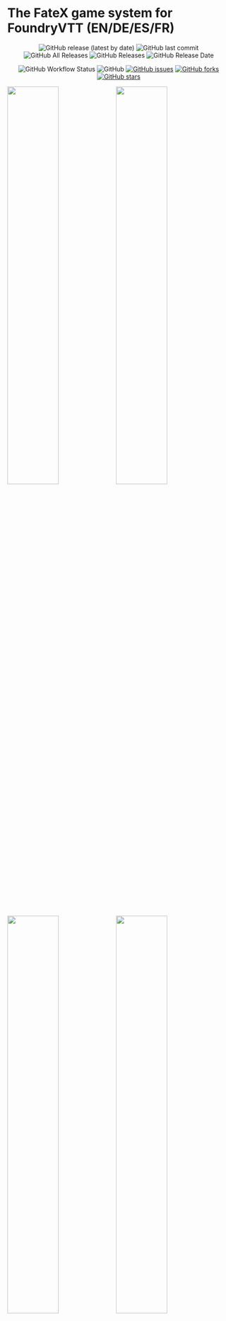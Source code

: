 # The FateX game system for FoundryVTT (EN/DE/ES/FR)

<p align="center">
<img alt="GitHub release (latest by date)" src="https://img.shields.io/github/v/release/anvil-vtt/fatex"> <img alt="GitHub last commit" src="https://img.shields.io/github/last-commit/anvil-vtt/fatex"> <img alt="GitHub All Releases" src="https://img.shields.io/github/downloads/anvil-vtt/fatex/total" /> <img alt="GitHub Releases" src="https://img.shields.io/github/downloads/anvil-vtt/fatex/latest/total" /> <img alt="GitHub Release Date" src="https://img.shields.io/github/release-date/anvil-vtt/fatex?label=latest%20release" /> 
</p>
<p align="center">
<img alt="GitHub Workflow Status" src="https://img.shields.io/github/workflow/status/anvil-vtt/fatex/FateX%20CI"> <img alt="GitHub" src="https://img.shields.io/github/license/anvil-vtt/fatex"> <a href="https://github.com/anvil-vtt/FateX/issues"><img alt="GitHub issues" src="https://img.shields.io/github/issues/anvil-vtt/FateX"></a> <a href="https://github.com/anvil-vtt/FateX/network"><img alt="GitHub forks" src="https://img.shields.io/github/forks/anvil-vtt/FateX"></a> <a href="https://github.com/anvil-vtt/FateX/stargazers"><img alt="GitHub stars" src="https://img.shields.io/github/stars/anvil-vtt/FateX"></a> 
</p>

<p>
<img src="https://user-images.githubusercontent.com/1428943/92243016-077db880-eec1-11ea-95e9-20881f5869cd.jpg" width="48%" /> <img src="https://user-images.githubusercontent.com/1428943/92243022-0b113f80-eec1-11ea-9594-50f02ad6d719.jpg" width="48%" /> <img src="https://user-images.githubusercontent.com/1428943/92243024-0c426c80-eec1-11ea-983e-429ba5fc6cd3.jpg" width="48%" /> <img src="https://user-images.githubusercontent.com/1428943/92244504-4d3b8080-eec3-11ea-8f90-662bc1bf8bb6.jpg" width="48%" />
</p>

FateX is the **extended Fate game system** for FoundryVTT. This system allows you to play **any Fate game you want**.
It provides default options for playing **Fate Core, Fate Accelerated, and Fate Condensed**, but can be used in **all its derivative systems too**.

You're able to define your own aspects, skill lists, stress tracks, consequences, conditions, stunts, extras, and more.

Using the **"Actor template system"**, you're able to create and manage multiple templates which new actors may be based on.
This allows you to have different base-sheets for PCs, NPCs, monsters, and any other type of character you can imagine.

It's possible to use **different mechanics** for different character types. For example: while PCs may have core-style stress tracks **(1,2,3,4)**, NPCs could have condensed style stress tracks **(1,1,1,1)**. You're fully flexible to play the Fate game **you** want.

## Enabling Chat Aspects
In foundry installation `/resources/app/dist/database/odm/validators.js` add `'checked'` to the input property array so that the checkbox state doesn't get removed when displaying the aspect.

Utilize a macro to send the aspect into the chat that looks like this:
```js
const aspect = {
  name: 'It\'s a little gassy',
  description: 'Somebody released some gas and now the whole room is filled with the choking stuff!'
};
CONFIG.FateX.utils.newAspect(aspect, 3, actor);
```
Note that the actor refers to a the selected token on the scene and is optional. Also, the person who sends the aspect to the chat is the one who can update the aspect.

## Installation
**Manifest URL**: https://github.com/anvil-vtt/FateX/releases/latest/download/system.json

For manual installation, use the provided manifest URL in the "*Install System*" popup window while managing game systems.

## Translations

#### German:
* System translation provided by Daddi#2888
* German Fate translation by Uhrwerk Verlag

> Deutsche Ausgabe Fate Core und Turbo Fate:
> www.uhrwerk-verlag.de • info@uhrwerk-verlag.de   
> © Uhrwerk Verlag 2015 Authorized translation of the English edition

> Deusches SRD:
> https://srd.faterpg.de/ unter CC-BY 3.0 Lizenz
 
 
#### Spanish
* System translation provided by patoarayas#8224 (supported by qarkeed#5885)
* Spanish Fate Core and Accelerated translation by Nosolorol
* Spanish Fate Condensed translation by 1d12monos
  
> Edición en Español de Fate básico y acelerado:
> www.nosolorol.es • atencionalcliente@nosolorol.com 
> Copyright © 2015 Nosolorol, S.L. por la edición en castellano.

> SRD en Español de Fate Condensado:
> https://fate.1d12monos.com/ bajo licencia CC-BY 4.0


#### French
* System translation provided by Cougy#6185 (supported by orome#4359)

> Le Fate Core System, Fate System Toolkit et Fate Accelerated Edition (que vous pouvez retrouver sur http://www.faterpg.com), produits de Evil Hat Productions, LLC, développés, écrits et édités par Leonard  Balsera, Brian Engard, Jeremy Keller, Ryan Macklin, Mike Olson, Clark Valentine, Amanda Valentine, Fred Hicks et Rob Donoghue sont sous licence d’utilisation Creative Commons Attribution 3.0 Unported. 
> Le SRD français est lui-même sous licence Creative Commons Attribution 3.0 non transposé (http://creativecommons.org/licenses/by/3.0/deed.fr), par Philippe Marichal, Alain Dutech, Jean-Christophe Cubertafon, Geoffrey Sanchez, “Casque Noir”, Maxime Moraine, Thomas Pereira, Mickael Houet, Gabriel Ollier et François Enders. 

> SRD français: 
> https://fate-srd.fr/ sous licence CC-BY 3.0
> https://fate-srd.fr/wikifate/licence
---

A big thank you to all who are contributing translations files! You're a great help for the international Fate community! ❤️

If your language isn't represented yet and would like to contribute, please don't hesitate and contact Daddi#2888 on Discord or create a new pull request. 

## License

Copyright (c) 2020 Patrick Bauer

Permission is hereby granted, free of charge, to any person obtaining a copy
of this software and associated documentation files (the "Software"), to deal
in the Software without restriction, including without limitation the rights
to use, copy, modify, merge, publish, distribute, sublicense, and/or sell
copies of the Software, and to permit persons to whom the Software is
furnished to do so, subject to the following conditions:

The above copyright notice and this permission notice shall be included in all
copies or substantial portions of the Software.

THE SOFTWARE IS PROVIDED "AS IS", WITHOUT WARRANTY OF ANY KIND, EXPRESS OR
IMPLIED, INCLUDING BUT NOT LIMITED TO THE WARRANTIES OF MERCHANTABILITY,
FITNESS FOR A PARTICULAR PURPOSE AND NONINFRINGEMENT. IN NO EVENT SHALL THE
AUTHORS OR COPYRIGHT HOLDERS BE LIABLE FOR ANY CLAIM, DAMAGES OR OTHER
LIABILITY, WHETHER IN AN ACTION OF CONTRACT, TORT OR OTHERWISE, ARISING FROM,
OUT OF OR IN CONNECTION WITH THE SOFTWARE OR THE USE OR OTHER DEALINGS IN THE
SOFTWARE.

---

This work is based on Fate Core System and Fate Accelerated Edition (found at http://www.faterpg.com/), products of Evil Hat Productions, LLC, developed, authored, and edited by Leonard Balsera, Brian Engard, Jeremy Keller, Ryan Macklin, Mike Olson, Clark Valentine, Amanda Valentine, Fred Hicks, and Rob Donoghue, and licensed for our use under the Creative Commons Attribution 3.0 Unported license (http://creativecommons.org/licenses/by/3.0/).

This work is based on Fate Condensed (found at http://www.faterpg.com/), a product of Evil Hat Productions, LLC, developed, authored, and edited by PK Sullivan, Ed Turner, Leonard Balsera, Fred Hicks, Richard Bellingham, Robert Hanz, Ryan Macklin, and Sophie Lagacé, and licensed for our use under the Creative Commons Attribution 3.0 Unported license (http://creativecommons.org/licenses/by/3.0/).

Fate™ is a trademark of Evil Hat Productions, LLC. The Powered by Fate logo is © Evil Hat Productions, LLC and is used with permission.
The Fate Core font is © Evil Hat Productions, LLC and is used with permission. The Four Actions icons were designed by Jeremy Keller.

